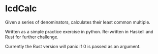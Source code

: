 # lcdCalc #

Given a series of denominators, calculates their least common multiple.

Written as a simple practice exercise in python. Re-written in Haskell and Rust for
further challenge.

Currently the Rust version will panic if 0 is passed as an argument. 
